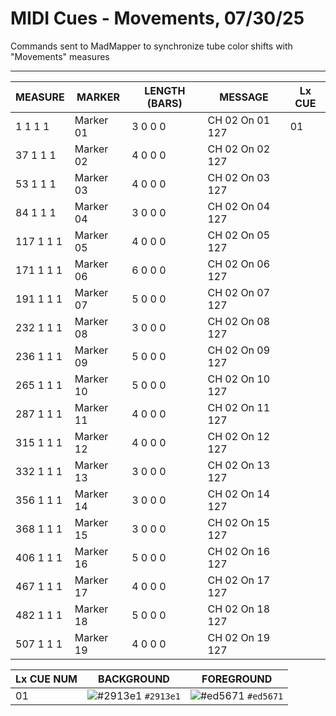 # MIDI Cues - Movements, 07/30/25

Commands sent to MadMapper to synchronize tube color shifts with "Movements" measures

---

| MEASURE   | MARKER    | LENGTH (BARS) | MESSAGE         | Lx CUE |
| --------- | --------- | ------------- | --------------- | ------ |
| 1 1 1 1   | Marker 01 | 3 0 0 0       | CH 02 On 01 127 | 01     |
| 37 1 1 1  | Marker 02 | 4 0 0 0       | CH 02 On 02 127 |        |
| 53 1 1 1  | Marker 03 | 4 0 0 0       | CH 02 On 03 127 |        |
| 84 1 1 1  | Marker 04 | 3 0 0 0       | CH 02 On 04 127 |        |
| 117 1 1 1 | Marker 05 | 4 0 0 0       | CH 02 On 05 127 |        |
| 171 1 1 1 | Marker 06 | 6 0 0 0       | CH 02 On 06 127 |        |
| 191 1 1 1 | Marker 07 | 5 0 0 0       | CH 02 On 07 127 |        |
| 232 1 1 1 | Marker 08 | 3 0 0 0       | CH 02 On 08 127 |        |
| 236 1 1 1 | Marker 09 | 5 0 0 0       | CH 02 On 09 127 |        |
| 265 1 1 1 | Marker 10 | 5 0 0 0       | CH 02 On 10 127 |        |
| 287 1 1 1 | Marker 11 | 4 0 0 0       | CH 02 On 11 127 |        |
| 315 1 1 1 | Marker 12 | 4 0 0 0       | CH 02 On 12 127 |        |
| 332 1 1 1 | Marker 13 | 3 0 0 0       | CH 02 On 13 127 |        |
| 356 1 1 1 | Marker 14 | 3 0 0 0       | CH 02 On 14 127 |        |
| 368 1 1 1 | Marker 15 | 3 0 0 0       | CH 02 On 15 127 |        |
| 406 1 1 1 | Marker 16 | 5 0 0 0       | CH 02 On 16 127 |        |
| 467 1 1 1 | Marker 17 | 4 0 0 0       | CH 02 On 17 127 |        |
| 482 1 1 1 | Marker 18 | 5 0 0 0       | CH 02 On 18 127 |        |
| 507 1 1 1 | Marker 19 | 4 0 0 0       | CH 02 On 19 127 |        |

| Lx CUE NUM | BACKGROUND                                                         | FOREGROUND                                                         |
| ---------- | -----------------------------------------------------------------  | ------------------------------------------------------------------ |
| 01         | ![#2913e1](https://placehold.co/32x32/2913e1/2913e1.png) `#2913e1` | ![#ed5671](https://placehold.co/32x32/ed5671/ed5671.png) `#ed5671` |
